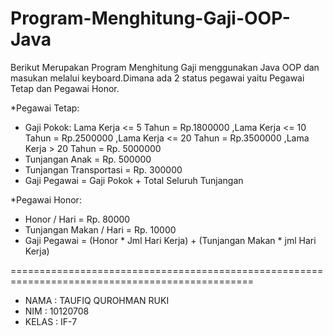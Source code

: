 # Program-Menghitung-Gaji-OOP-Java

Berikut Merupakan Program Menghitung Gaji menggunakan Java OOP dan masukan melalui keyboard.Dimana ada 2 status pegawai yaitu Pegawai Tetap dan Pegawai Honor.

*Pegawai Tetap:
- Gaji Pokok: 
Lama Kerja <= 5 Tahun = Rp.1800000
,Lama Kerja <= 10 Tahun = Rp.2500000
,Lama Kerja <= 20 Tahun = Rp.3500000
,Lama Kerja > 20 Tahun = Rp. 5000000
- Tunjangan Anak         = Rp. 500000
- Tunjangan Transportasi = Rp. 300000
- Gaji Pegawai           = Gaji Pokok + Total Seluruh Tunjangan

*Pegawai Honor:
- Honor / Hari           = Rp. 80000
- Tunjangan Makan / Hari = Rp. 10000
- Gaji Pegawai           = (Honor * Jml Hari Kerja) + (Tunjangan Makan * jml Hari Kerja)

================================================================================================

- NAMA  : TAUFIQ QUROHMAN RUKI
- NIM   : 10120708
- KELAS : IF-7
